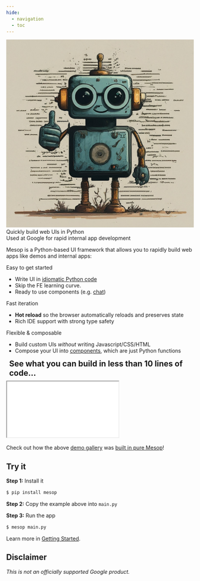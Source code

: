 ```yaml
---
hide:
  - navigation
  - toc
---
```

<!-- Hide page title -->
<style>
  .md-typeset h1 {
    display: none;
  }
</style>

<div class="mascot-image-container">
  <img class="mascot-image" src="./assets/robot_mascot.jpeg"/>
  <div class="mascot-text-container">
    <div class="mascot-text">
      Quickly build web UIs in Python
      <div class="mascot-subtext">
        Used at Google for rapid internal app development
      </div>
    </div>
  </div>
</div>

<div class="mascot-image-spacer"></div>

Mesop is a Python-based UI framework that allows you to rapidly build web apps like demos and internal apps:

<div class="box-row">
  <div class="reason-box">
    <div class="reason-title">Easy to get started</div>
    <ul>
      <li>Write UI in <a href="#demo">idiomatic Python code</a></li>
      <li>Skip the FE learning curve.</li>
      <li>Ready to use components (e.g. <a href="./components/chat/">chat</a>)</li>
    </ul>
  </div>
  <div class="reason-box">
    <div class="reason-title">Fast iteration</div>
    <ul>
      <li><b>Hot reload</b> so the browser automatically reloads and preserves state</li>
      <li>Rich IDE support with strong type safety</li>
    </ul>
  </div>
  <div class="reason-box">
    <div class="reason-title">Flexible & composable</div>
    <ul>
      <li>Build custom UIs <em>without</em> writing Javascript/CSS/HTML</li>
      <li>Compose your UI into <a href="./guides/components/">components</a>, which are just Python functions</li>
    </ul>
  </div>
</div>

<h2 style="margin: 0.5rem"> See what you can build in less than 10 lines of code... </h2>

<iframe class="immersive-demo" src="/demo/"></iframe>

Check out how the above [demo gallery](./demo.md) was [built in pure Mesop](https://github.com/google/mesop/blob/main/demo/main.py)!

## Try it

__Step 1:__ Install it

```sh
$ pip install mesop
```

__Step 2:__ Copy the example above into `main.py`

__Step 3:__ Run the app

```sh
$ mesop main.py
```

Learn more in [Getting Started](./getting_started.md).

## Disclaimer

_This is not an officially supported Google product._

